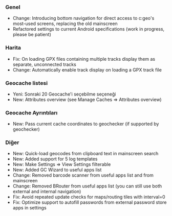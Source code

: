 ### Genel
- Change: Introducing bottom navigation for direct access to c:geo's most-used screens, replacing the old mainscreen
- Refactored settings to current Android specifications (work in progress, please be patient)

### Harita
- Fix: On loading GPX files containing multiple tracks display them as separate, unconnected tracks
- Change: Automatically enable track display on loading a GPX track file

### Geocache listesi
- Yeni: Sonraki 20 Geocache'i seçebilme seçeneği
- New: Attributes overview (see Manage Caches => Attributes overview)

### Geocache Ayrıntıları
- New: Pass current cache coordinates to geochecker (if supported by geochecker)

### Diğer
- New: Quick-load geocodes from clipboard text in mainscreen search
- New: Added support for 5 log templates
- New: Make Settings => View Settings filterable
- New: Added GC Wizard to useful apps list
- Change: Removed barcode scanner from useful apps list and from mainscreen
- Change: Removed BRouter from useful apps list (you can still use both external and internal navigation)
- Fix: Avoid repeated update checks for maps/routing tiles with interval=0
- Fix: Optimize support to autofill passwords from external password store apps in settings
